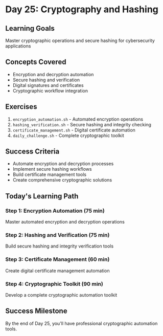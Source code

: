 # Day 25: Cryptography and Hashing

## Learning Goals
Master cryptographic operations and secure hashing for cybersecurity applications

## Concepts Covered
- Encryption and decryption automation
- Secure hashing and verification
- Digital signatures and certificates
- Cryptographic workflow integration

## Exercises
1. `encryption_automation.sh` - Automated encryption operations
2. `hashing_verification.sh` - Secure hashing and integrity checking
3. `certificate_management.sh` - Digital certificate automation
4. `daily_challenge.sh` - Complete cryptographic toolkit

## Success Criteria
- Automate encryption and decryption processes
- Implement secure hashing workflows
- Build certificate management tools
- Create comprehensive cryptographic solutions

## Today's Learning Path

### Step 1: Encryption Automation (75 min)
Master automated encryption and decryption operations

### Step 2: Hashing and Verification (75 min)
Build secure hashing and integrity verification tools

### Step 3: Certificate Management (60 min)
Create digital certificate management automation

### Step 4: Cryptographic Toolkit (90 min)
Develop a complete cryptographic automation toolkit

## Success Milestone
By the end of Day 25, you'll have professional cryptographic automation tools.
